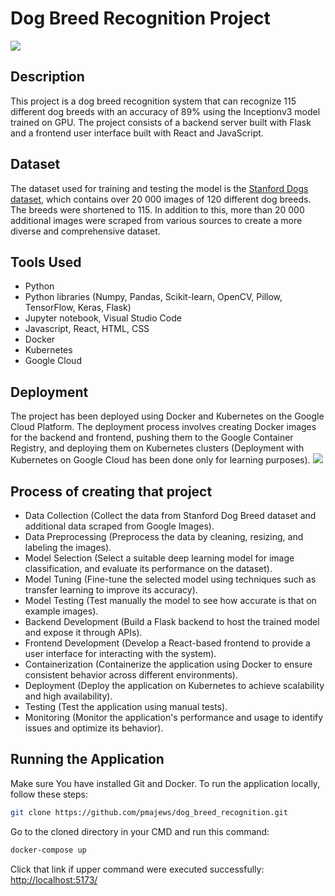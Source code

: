 # Dog Breed Recognition Project
![](./app.png)

## Description
This project is a dog breed recognition system that can recognize 115 different dog breeds with an accuracy of 89% using the Inceptionv3 model trained on GPU. The project consists of a backend server built with Flask and a frontend user interface built with React and JavaScript.

## Dataset
The dataset used for training and testing the model is the [Stanford Dogs dataset](https://www.kaggle.com/datasets/jessicali9530/stanford-dogs-dataset), which contains over 20 000 images of 120 different dog breeds. The breeds were shortened to 115. In addition to this, more than 20 000 additional images were scraped from various sources to create a more diverse and comprehensive dataset.

## Tools Used
- Python
- Python libraries (Numpy, Pandas, Scikit-learn, OpenCV, Pillow, TensorFlow, Keras, Flask)
- Jupyter notebook, Visual Studio Code
- Javascript, React, HTML, CSS
- Docker
- Kubernetes
- Google Cloud

## Deployment
The project has been deployed using Docker and Kubernetes on the Google Cloud Platform. The deployment process involves creating Docker images for the backend and frontend, pushing them to the Google Container Registry, and deploying them on Kubernetes clusters (Deployment with Kubernetes on Google Cloud has been done only for learning purposes).
![](./kubernetes.png)

## Process of creating that project

- Data Collection (Collect the data from Stanford Dog Breed dataset and additional data scraped from Google Images).
- Data Preprocessing (Preprocess the data by cleaning, resizing, and labeling the images).
- Model Selection (Select a suitable deep learning model for image classification, and evaluate its performance on the dataset).
- Model Tuning (Fine-tune the selected model using techniques such as transfer learning to improve its accuracy).
- Model Testing (Test manually the model to see how accurate is that on example images).
- Backend Development (Build a Flask backend to host the trained model and expose it through APIs).
- Frontend Development (Develop a React-based frontend to provide a user interface for interacting with the system).
- Containerization (Containerize the application using Docker to ensure consistent behavior across different environments).
- Deployment (Deploy the application on Kubernetes to achieve scalability and high availability).
- Testing (Test the application using manual tests).
- Monitoring (Monitor the application's performance and usage to identify issues and optimize its behavior).

## Running the Application
Make sure You have installed Git and Docker.
To run the application locally, follow these steps:
```sh
git clone https://github.com/pmajews/dog_breed_recognition.git
```
Go to the cloned directory in your CMD and run this command:
```sh
docker-compose up
```
Click that link if upper command were executed successfully: [http://localhost:5173/](http://localhost:5173/)
